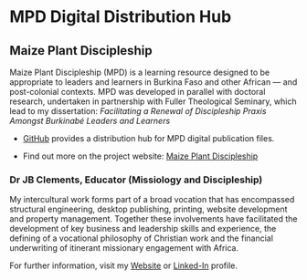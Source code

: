 # MPD Digital Distribution Hub

## Maize Plant Discipleship

Maize Plant Discipleship (MPD) is a learning resource designed to be appropriate to leaders and learners in Burkina Faso and other African — and post-colonial contexts. MPD was developed in parallel with doctoral research, undertaken in partnership with Fuller Theological Seminary, which lead to my dissertation:	*Facilitating a Renewal of Discipleship Praxis Amongst Burkinabé Leaders and Learners*

- [GitHub][@johnbrc] provides a distribution hub for MPD digital publication files.

- Find out more on the project website: [Maize Plant Discipleship][]

### Dr JB Clements, Educator (Missiology and Discipleship)

My intercultural work forms part of a broad vocation that has encompassed structural engineering, desktop publishing, printing, website development and property management. Together these involvements have facilitated the development of key business and leadership skills and experience, the defining of a vocational philosophy of Christian work and the financial underwriting of itinerant missionary engagement with Africa.

For further information, visit my [Website][] or [Linked-In][] profile.


[Maize Plant Discipleship]: http://maizeplantdiscipleship.wordpress.com
[Website]: http://jbclements.wordpress.com/
[Linked-In]: http://uk.linkedin.com/in/jbclements/
[@johnbrc]: http://johnbrc.github.io
